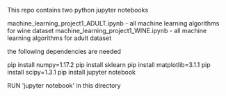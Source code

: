 This repo contains two python jupyter notebooks

machine_learning_project1_ADULT.ipynb - all machine learning algorithms for wine dataset
machine_learning_project1_WINE.ipynb - all machine learning algorithms for adult dataset

the following dependencies are needed

pip install numpy=1.17.2
pip install sklearn
pip install matplotlib=3.1.1
pip install scipy=1.3.1
pip install jupyter notebook

RUN 'jupyter notebook' in this directory 

